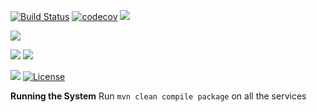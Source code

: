[![Build Status](https://travis-ci.org/stackroute/ibm-wave6-findmeclinic.svg?branch=master)](https://travis-ci.org/stackroute/ibm-wave6-findmeclinic)
[![codecov](https://codecov.io/gh/stackroute/ibm-wave6-findmeclinic/branch/master/graph/badge.svg)](https://codecov.io/gh/stackroute/ibm-wave6-findmeclinic)
![](https://img.shields.io/codecov/c/github/stackroute/ibm-wave6-findmeclinic/master.svg?style=flat)

![](https://img.shields.io/github/issues/stackroute/ibm-wave6-findmeclinic.svg?style=popout)

![](https://img.shields.io/github/contributors/stackroute/ibm-wave6-findmeclinic.svg?style=popout)
![](https://img.shields.io/github/last-commit/stackroute/ibm-wave6-findmeclinic/master.svg?style=popout)

![](https://img.shields.io/github/repo-size/stackroute/ibm-wave6-findmeclinic.svg?style=popout)
[![License](https://img.shields.io/badge/License-Apache%202.0-blue.svg)](https://opensource.org/licenses/Apache-2.0)

****Running the System****
Run ```mvn clean compile package``` on all the services
